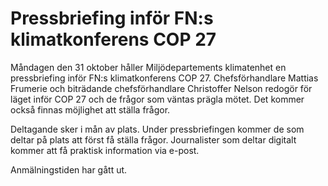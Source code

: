 # Pressbriefing inför FN:s klimatkonferens COP 27

Måndagen den 31 oktober håller Miljödepartements klimatenhet en pressbriefing inför FN:s klimatkonferens COP 27. Chefsförhandlare Mattias Frumerie och biträdande chefsförhandlare Christoffer Nelson redogör för läget inför COP 27 och de frågor som väntas prägla mötet. Det kommer också finnas möjlighet att ställa frågor.

Deltagande sker i mån av plats. Under pressbriefingen kommer de som deltar på plats att först få ställa frågor. Journalister som deltar digitalt kommer att få praktisk information via e-post.

Anmälningstiden har gått ut.
